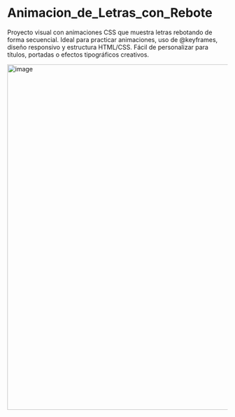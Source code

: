 # Animacion_de_Letras_con_Rebote
Proyecto visual con animaciones CSS que muestra letras rebotando de forma secuencial. Ideal para practicar animaciones, uso de @keyframes, diseño responsivo y estructura HTML/CSS. Fácil de personalizar para títulos, portadas o efectos tipográficos creativos.

<img width="1270" height="790" alt="image" src="https://github.com/user-attachments/assets/ac71249a-f7fc-487a-9c94-441aa3ac2fbc" />
